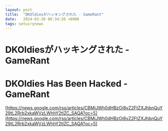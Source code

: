 ```yaml
---
layout: post
title:  "DKOldiesがハッキングされた - GameRant"
date:   2024-03-30 06:34:20 +0900
tags: setuirynews 
---
```


# DKOldiesがハッキングされた - GameRant



# DKOldies Has Been Hacked - GameRant

[https://news.google.com/rss/articles/CBMiJWh0dHBzOi8vZ2FtZXJhbnQuY29tL2Rrb2xkaWVzLWhhY2tlZC_SAQA?oc=5](https://news.google.com/rss/articles/CBMiJWh0dHBzOi8vZ2FtZXJhbnQuY29tL2Rrb2xkaWVzLWhhY2tlZC_SAQA?oc=5)

